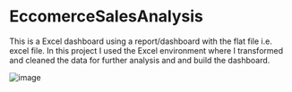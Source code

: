 # EccomerceSalesAnalysis

This is a Excel dashboard using a report/dashboard with the flat file i.e. excel file. In this project I used the Excel environment where I transformed and cleaned the data for further analysis and and build the dashboard.

![image](https://github.com/user-attachments/assets/a999249f-ac92-4daa-a46e-921a4678281f)
